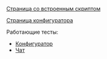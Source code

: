 [Страница со встроенным скриптом](http://htmlpreview.github.io/?https://github.com/Besomhead/js--touchsoft/blob/besomhead-task-02/task-02/Besomhead/src/chat/append_chat.html)

[Страница конфигуратора](http://htmlpreview.github.io/?https://github.com/Besomhead/js--touchsoft/blob/besomhead-task-02/task-02/Besomhead/src/chat-config/chat_configurator.html)

Работающие тесты:
 * [Конфигуратор](http://htmlpreview.github.io/?https://github.com/Besomhead/js--touchsoft/blob/besomhead-task-02/task-02/Besomhead/test/chat-config/chat_config_tests.html)
 * [Чат](http://htmlpreview.github.io/?https://github.com/Besomhead/js--touchsoft/blob/besomhead-task-02/task-02/Besomhead/test/chat/chat_tests.html)
